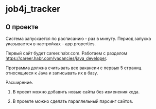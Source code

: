 # job4j_tracker

## О проекте

Система запускается по расписанию - раз в минуту.  Период запуска указывается в настройках - app.properties.

Первый сайт будет career.habr.com. Работаем с разделом https://career.habr.com/vacancies/java_developer. 

Программа должна считывать все вакансии c первых 5 страниц относящиеся к Java и записывать их в базу.

Расширение.

1. В проект можно добавить новые сайты без изменения кода.

2. В проекте можно сделать параллельный парсинг сайтов.